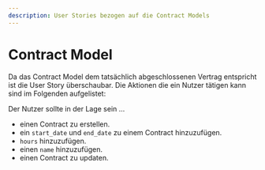 ```yaml
---
description: User Stories bezogen auf die Contract Models
---
```


# Contract Model

Da das Contract Model dem tatsächlich abgeschlossenen Vertrag entspricht ist die User Story überschaubar.
Die Aktionen die ein Nutzer tätigen kann sind im Folgenden aufgelistet:

Der Nutzer sollte in der Lage sein ...

* einen Contract zu erstellen.
* ein `start_date` und `end_date` zu einem Contract hinzuzufügen.
* `hours` hinzuzufügen.
* einen `name` hinzuzufügen.
* einen Contract zu updaten.
